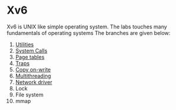# Xv6
Xv6 is UNIX like simple operating system. 
The labs touches many fundamentals of operating systems
The branches are given below:

1) [Utilities](https://github.com/Hetishapatel/Xv6/tree/Utilities-and-System-Calls) 
2) [System Calls](https://github.com/Hetishapatel/Xv6/tree/Utilities-and-System-Calls) 
3) [Page tables](https://github.com/Hetishapatel/Xv6/tree/Page-tables)
4) [Traps](https://github.com/Hetishapatel/Xv6/tree/Traps)
5) [Copy on-write](https://github.com/Hetishapatel/Xv6/tree/Copy-on-write)
6) [Multithreading](https://github.com/Hetishapatel/Xv6/tree/Multithreading)
7) [Network driver](https://github.com/Hetishapatel/Xv6/tree/Network-driver)
8) Lock
9) File system
10) mmap
